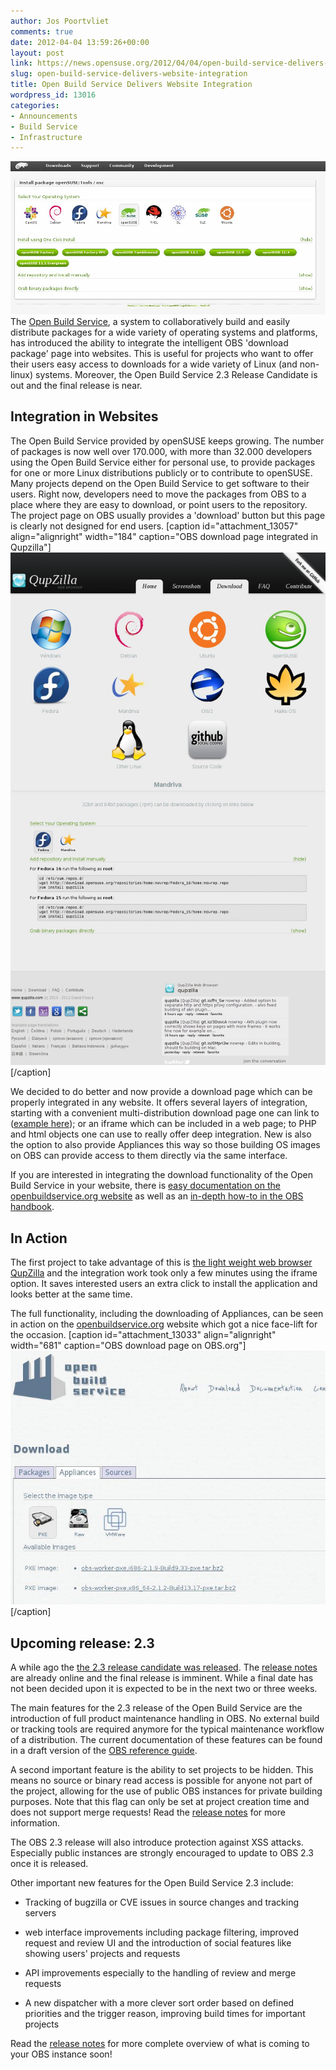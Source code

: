 ```yaml
---
author: Jos Poortvliet
comments: true
date: 2012-04-04 13:59:26+00:00
layout: post
link: https://news.opensuse.org/2012/04/04/open-build-service-delivers-website-integration/
slug: open-build-service-delivers-website-integration
title: Open Build Service Delivers Website Integration
wordpress_id: 13016
categories:
- Announcements
- Build Service
- Infrastructure
---
```


[![OBS download page](/wp-content/uploads/2012/03/OBS-download-page.jpg)](http://news.opensuse.org/2012/04/04/open-build-service-delivers-website-integration/obs-download-page/)The [Open Build Service](http://www.open-build-service.org/), a system to collaboratively build and easily distribute packages for a wide variety of operating systems and platforms, has introduced the ability to integrate the intelligent OBS 'download package' page into websites. This is useful for projects who want to offer their users easy access to downloads for a wide variety of Linux (and non-linux) systems. Moreover, the Open Build Service 2.3 Release Candidate is out and the final release is near.<!-- more -->



## Integration in Websites


The Open Build Service provided by openSUSE keeps growing. The number of packages is now well over 170.000, with more than 32.000 developers using the Open Build Service either for personal use, to provide packages for one or more Linux distributions publicly or to contribute to openSUSE. Many projects depend on the Open Build Service to get software to their users. Right now, developers need to move the packages from OBS to a place where they are easy to download, or point users to the repository. The project page on OBS usually provides a 'download' button but this page is clearly not designed for end users.
[caption id="attachment_13057" align="alignright" width="184" caption="OBS download page integrated in Qupzilla"][![OBS download page integrated in Qupzilla](/wp-content/uploads/2012/03/qupzilla.jpg)](http://news.opensuse.org/2012/04/04/open-build-service-delivers-website-integration/qupzilla/)[/caption]

We decided to do better and now provide a download page which can be properly integrated in any website. It offers several layers of integration, starting with a convenient multi-distribution download page one can link to ([example here](http://software.opensuse.org/download/package?project=openSUSE:Tools&package=osc)); or an iframe which can be included in a web page; to PHP and html objects one can use to really offer deep integration. New is also the option to also provide Appliances this way so those building OS images on OBS can provide access to them directly via the same interface.

If you are interested in integrating the download functionality of the Open Build Service in your website, there is [easy documentation on the openbuildservice.org website](http://software.opensuse.org/download/doc) as well as an [in-depth how-to in the OBS handbook](http://doc.opensuse.org/products/draft/OBS/obs-best-practices_draft/cha.obs.best-practices.upstream.html#id364653).



## In Action


The first project to take advantage of this is [the light weight web browser QupZilla](http://qupzilla.com) and the integration work took only a few minutes using the iframe option. It saves interested users an extra click to install the application and looks better at the same time.

The full functionality, including the downloading of Appliances, can be seen in action on the [openbuildservice.org](http://www.openbuildservice.org/download/) website which got a nice face-lift for the occasion.
[caption id="attachment_13033" align="alignright" width="681" caption="OBS download page on OBS.org"][![OBS download page on OBS.org](/wp-content/uploads/2012/03/OBS-download-page2.jpg)](http://news.opensuse.org/2012/04/04/open-build-service-delivers-website-integration/obs-download-page2/)[/caption]



## Upcoming release: 2.3


A while ago the [the 2.3 release candidate was released](http://lists.opensuse.org/opensuse-buildservice/2012-03/msg00178.html). The [release notes](https://github.com/openSUSE/open-build-service/blob/2.3/ReleaseNotes-2.3) are already online and the final release is imminent. While a final date has not been decided upon it is expected to be in the next two or three weeks. 

The main features for the 2.3 release of the Open Build Service are the introduction of full product maintenance handling in OBS. No external build or tracking tools are required anymore for the typical maintenance workflow of a distribution. The current documentation of these features can be found in a draft version of the [OBS reference guide](http://doc.opensuse.org/products/draft/OBS/obs-reference-guide_draft/).

A second important feature is the ability to set projects to be hidden. This means no source or binary read access is possible for anyone not part of the project, allowing for the use of public OBS instances for private building purposes. Note that this flag can only be set at project creation time and does not support merge requests! Read the [release notes](https://github.com/openSUSE/open-build-service/blob/2.3/ReleaseNotes-2.3) for more information.

The OBS 2.3 release will also introduce protection against XSS attacks. Especially public instances are strongly encouraged to update to OBS 2.3 once it is released.

Other important new features for the Open Build Service 2.3 include:


  * Tracking of bugzilla or CVE issues in source changes and tracking servers


  * web interface improvements including package filtering, improved request and review UI and the introduction of social features like showing users' projects and requests


  * API improvements especially to the handling of review and merge requests


  * A new dispatcher with a more clever sort order based on defined priorities and the trigger reason, improving build times for important projects


Read the [release notes](https://github.com/openSUSE/open-build-service/blob/2.3/ReleaseNotes-2.3) for more complete overview of what is coming to your OBS instance soon!
